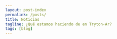 ```yaml
---
layout: post-index
permalink: /posts/
title: Noticias
tagline: ¿Qué estamos haciendo de en Tryton-Ar?
tags: [blog]
---
```

